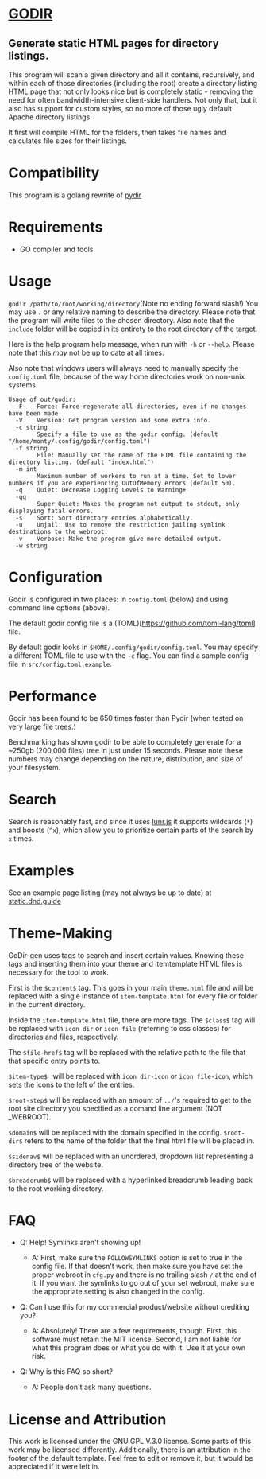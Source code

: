 # [GODIR](https://github.com/montessquio/godir)

## Generate static HTML pages for directory listings.

This program will scan a given directory and all it contains, recursively, and within each of those directories (including the root) create a directory listing HTML page that not only looks nice but is completely static - removing the need for often bandwidth-intensive client-side handlers. Not only that, but it also has support for custom styles, so no more of those ugly default Apache directory listings.

It first will compile HTML for the folders, then takes file names and calculates file sizes for their listings.

# Compatibility

This program is a golang rewrite of [pydir](https://github.com/montessquio/pydir)

# Requirements
 - GO compiler and tools.

# Usage

`godir /path/to/root/working/directory`(Note no ending forward slash!) You may use `.` or any relative naming to describe the directory. Please note that the program will write files to the chosen directory. Also note that the `include` folder will be copied in its entirety to the root directory of the target.

Here is the help program help message, when run with `-h` or `--help`. Please note that this *may* not be up to date at all times.

Also note that windows users will always need to manually specify the `config.toml` file, because of the way home directories work on non-unix systems.

```
Usage of out/godir:
  -F	Force: Force-regenerate all directories, even if no changes have been made.
  -V	Version: Get program version and some extra info.
  -c string
    	Specify a file to use as the godir config. (default "/home/monty/.config/godir/config.toml")
  -f string
    	File: Manually set the name of the HTML file containing the directory listing. (default "index.html")
  -m int
    	Maximum number of workers to run at a time. Set to lower numbers if you are experiencing OutOfMemory errors (default 50).
  -q	Quiet: Decrease Logging Levels to Warning+
  -qq
    	Super Quiet: Makes the program not output to stdout, only displaying fatal errors.
  -s	Sort: Sort directory entries alphabetically.
  -u	Unjail: Use to remove the restriction jailing symlink destinations to the webroot.
  -v	Verbose: Make the program give more detailed output.
  -w string
```

# Configuration

Godir is configured in two places: in `config.toml` (below) and using command line options (above).


The default godir config file is a (TOML)[https://github.com/toml-lang/toml] file.

By default godir looks in `$HOME/.config/godir/config.toml`. You may specify a different TOML file to use with the `-c` flag. You can find a sample config file in `src/config.toml.example`.

# Performance
Godir has been found to be 650 times faster than Pydir (when tested on very large file trees.)

Benchmarking has shown godir to be able to completely generate for a ~250gb (200,000 files) tree in just under 15 seconds.
Please note these numbers may change depending on the nature, distribution, and size of your filesystem.

# Search
Search is reasonably fast, and since it uses [lunr.js](https://lunrjs.com) it supports wildcards (`*`) and boosts (`^x`), which allow you to prioritize certain parts of the search by `x` times.

# Examples
See an example page listing (may not always be up to date) at [static.dnd.guide](https://static.dnd.guide)

# Theme-Making
GoDir-gen uses tags to search and insert certain values. Knowing these tags and inserting them into your theme and itemtemplate HTML files is necessary for the tool to work.

First is the `$content$` tag. This goes in your main `theme.html` file and will be replaced with a single instance of `item-template.html` for every file or folder in the current directory.

Inside the `item-template.html` file, there are more tags. The `$class$` tag will be replaced with `icon dir` or `icon file` (referring to css classes) for directories and files, respectively.

The `$file-href$` tag will be replaced with the relative path to the file that that specific entry points to.

`$item-type$ ` will be replaced with `icon dir-icon` or `icon file-icon`, which sets the icons to the left of the entries.

`$root-step$` will be replaced with an amount of `../`'s required to get to the root site directory you specified as a comand line argument (NOT \_WEBROOT).

`$domain$` will be replaced with the domain specified in the config. `$root-dir$` refers to the name of the folder that the final html file will be placed in.

`$sidenav$` will be replaced with an unordered, dropdown list representing a directory tree of the website.

`$breadcrumb$` will be replaced with a hyperlinked breadcrumb leading back to the root working directory.

# FAQ
- Q: Help! Symlinks aren't showing up!
  - A: First, make sure the `FOLLOWSYMLINKS` option is set to true in the config file. If that doesn't work, then make sure you have set the proper webroot in `cfg.py` and there is no trailing slash `/` at the end of it. If you want the symlinks to go out of your set webroot, make sure the appropriate setting is also changed in the config.

- Q: Can I use this for my commercial product/website without crediting you?
  - A: Absolutely! There are a few requirements, though. First, this software must retain the MIT license. Second, I am not liable for what this program does or what you do with it. Use it at your own risk.

- Q: Why is this FAQ so short?
  - A: People don't ask many questions.

# License and Attribution
This work is licensed under the GNU GPL V.3.0 license. Some parts of this work may be licensed differently.
Additionally, there is an attribution in the footer of the default template. Feel free to edit or remove it, but it would be appreciated if it were left in.
